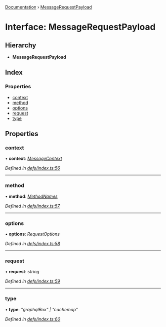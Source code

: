 [Documentation](../README.md) › [MessageRequestPayload](messagerequestpayload.md)

# Interface: MessageRequestPayload

## Hierarchy

* **MessageRequestPayload**

## Index

### Properties

* [context](messagerequestpayload.md#context)
* [method](messagerequestpayload.md#method)
* [options](messagerequestpayload.md#options)
* [request](messagerequestpayload.md#request)
* [type](messagerequestpayload.md#type)

## Properties

###  context

• **context**: *[MessageContext](messagecontext.md)*

*Defined in [defs/index.ts:56](https://github.com/badbatch/graphql-box/blob/1d38e3b/packages/worker-client/src/defs/index.ts#L56)*

___

###  method

• **method**: *[MethodNames](../README.md#methodnames)*

*Defined in [defs/index.ts:57](https://github.com/badbatch/graphql-box/blob/1d38e3b/packages/worker-client/src/defs/index.ts#L57)*

___

###  options

• **options**: *RequestOptions*

*Defined in [defs/index.ts:58](https://github.com/badbatch/graphql-box/blob/1d38e3b/packages/worker-client/src/defs/index.ts#L58)*

___

###  request

• **request**: *string*

*Defined in [defs/index.ts:59](https://github.com/badbatch/graphql-box/blob/1d38e3b/packages/worker-client/src/defs/index.ts#L59)*

___

###  type

• **type**: *"graphqlBox" | "cachemap"*

*Defined in [defs/index.ts:60](https://github.com/badbatch/graphql-box/blob/1d38e3b/packages/worker-client/src/defs/index.ts#L60)*
